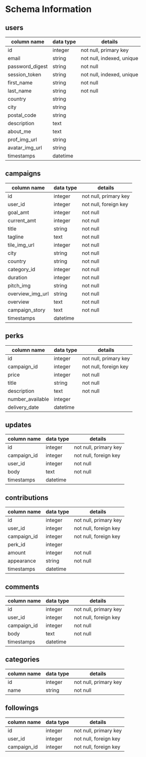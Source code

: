 # Schema Information

## users
column name     | data type | details
----------------|-----------|-----------------------
id              | integer   | not null, primary key
email           | string    | not null, indexed, unique
password_digest | string    | not null
session_token   | string    | not null, indexed, unique
first_name      | string    | not null
last_name       | string    | not null
country         | string    |
city            | string    |
postal_code     | string    |
description     | text      |
about_me        | text      |
prof_img_url    | string    |
avatar_img_url  | string    |
timestamps      | datetime  |

## campaigns
column name      | data type | details
-----------------|-----------|-----------------------
id               | integer   | not null, primary key
user_id          | integer   | not null, foreign key
goal_amt         | integer   | not null
current_amt      | integer   | not null
title            | string    | not null
tagline          | text      | not null
tile_img_url     | integer   | not null
city             | string    | not null
country          | string    | not null
category_id      | integer   | not null
duration         | integer   | not null
pitch_img        | string    | not null
overview_img_url | string    | not null
overview         | text      | not null
campaign_story   | text      | not null
timestamps       | datetime  |

## perks
column name      | data type | details
-----------------|-----------|-----------------------
id               | integer   | not null, primary key
campaign_id      | integer   | not null, foreign key
price            | integer   | not null
title            | string    | not null
description      | text      | not null
number_available | integer   |
delivery_date    | datetime  |

## updates
column name      | data type | details
-----------------|-----------|-----------------------
id               | integer   | not null, primary key
campaign_id      | integer   | not null, foreign key
user_id          | integer   | not null
body             | text      | not null
timestamps       | datetime  |

## contributions
column name | data type | details
------------|-----------|-----------------------
id          | integer   | not null, primary key
user_id     | integer   | not null, foreign key
campaign_id | integer   | not null, foreign key
perk_id     | integer   |
amount      | integer   | not null
appearance  | string    | not null
timestamps  | datetime  |

## comments
column name      | data type | details
-----------------|-----------|-----------------------
id               | integer   | not null, primary key
user_id          | integer   | not null, foreign key
campaign_id      | integer   | not null
body             | text      | not null
timestamps       | datetime  |

## categories
column name      | data type | details
-----------------|-----------|-----------------------
id               | integer   | not null, primary key
name             | string    | not null

## followings
column name      | data type | details
-----------------|-----------|-----------------------
id               | integer   | not null, primary key
user_id          | integer   | not null, foreign key
campaign_id      | integer   | not null, foreign key
